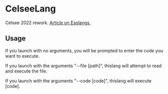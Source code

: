 # CelseeLang
Celsee 2022 rework. [Article on Esolangs.](https://esolangs.org/wiki/Celsee)

## Usage
If you launch with no arguments, you will be prompted to enter the code you want to execute.

If you launch with the arguments "--file [path]", thislang will attempt to read and execute the file.

If you launch with the arguments "--code [code]", thislang will execute [code].
